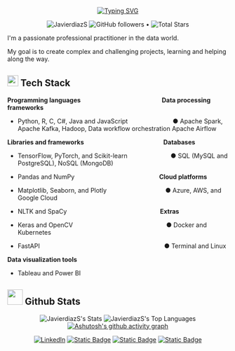 <p align='center'>
  <a href="https://git.io/typing-svg"><img src="https://readme-typing-svg.herokuapp.com?font=&size=24&duration=2500&pause=1000&color=%236FDA44&center=true&random=false&width=602&height=75&lines=Hello%2C+%3Ccoders%2F%3E!;I'm+Camilo+Diaz+Salinas;Data+Engineer+•+Data+Scientist+•+Data+Analyst" alt="Typing SVG" /></a>
</p>

<p align="center">  
  <img src="https://komarev.com/ghpvc/?username=JavierdiazS" alt="JavierdiazS" />
  <img alt="GitHub followers" src="https://img.shields.io/github/followers/JavierdiazS?label=Followers&style=social"> •   
  <img src="https://img.shields.io/github/stars/JavierdiazS?label=Stars" alt="Total Stars">
</p>

I'm a passionate professional practitioner in the data world.

My goal is to create complex and challenging projects, learning and helping along the way.

## <img src="https://media2.giphy.com/media/QssGEmpkyEOhBCb7e1/giphy.gif?cid=ecf05e47a0n3gi1bfqntqmob8g9aid1oyj2wr3ds3mg700bl&rid=giphy.gif" width ="25"><b> Tech Stack</b>


**Programming languages**&nbsp;&nbsp;&nbsp;&nbsp;&nbsp;&nbsp;&nbsp;&nbsp;&nbsp;&nbsp;&nbsp;&nbsp;&nbsp;&nbsp;&nbsp;&nbsp;&nbsp;&nbsp;&nbsp;&nbsp;&nbsp;&nbsp;&nbsp;&nbsp;&nbsp;&nbsp;&nbsp;&nbsp;&nbsp;&nbsp;&nbsp;&nbsp;&nbsp;&nbsp;&nbsp;&nbsp;&nbsp;&nbsp;&nbsp;&nbsp;&nbsp;&nbsp;&nbsp;&nbsp;&nbsp;&nbsp;&nbsp;**Data processing frameworks**
* Python, R, C, C#, Java and JavaScript&nbsp;&nbsp;&nbsp;&nbsp;&nbsp;&nbsp;&nbsp;&nbsp;&nbsp;&nbsp;&nbsp;&nbsp;&nbsp;&nbsp;&nbsp;&nbsp;&nbsp;&nbsp;&nbsp;&nbsp;&nbsp;&nbsp;&nbsp;&nbsp;&nbsp;&nbsp;● Apache Spark, Apache Kafka, Hadoop, Data workflow orchestration Apache Airflow

**Libraries and frameworks**&nbsp;&nbsp;&nbsp;&nbsp;&nbsp;&nbsp;&nbsp;&nbsp;&nbsp;&nbsp;&nbsp;&nbsp;&nbsp;&nbsp;&nbsp;&nbsp;&nbsp;&nbsp;&nbsp;&nbsp;&nbsp;&nbsp;&nbsp;&nbsp;&nbsp;&nbsp;&nbsp;&nbsp;&nbsp;&nbsp;&nbsp;&nbsp;&nbsp;&nbsp;&nbsp;&nbsp;&nbsp;&nbsp;&nbsp;&nbsp;&nbsp;&nbsp;&nbsp;&nbsp;&nbsp;&nbsp;**Databases**
* TensorFlow, PyTorch, and Scikit-learn&nbsp;&nbsp;&nbsp;&nbsp;&nbsp;&nbsp;&nbsp;&nbsp;&nbsp;&nbsp;&nbsp;&nbsp;&nbsp;&nbsp;&nbsp;&nbsp;&nbsp;&nbsp;&nbsp;&nbsp;&nbsp;&nbsp;&nbsp;&nbsp;&nbsp;● SQL (MySQL and PostgreSQL), NoSQL (MongoDB)

* Pandas and NumPy&nbsp;&nbsp;&nbsp;&nbsp;&nbsp;&nbsp;&nbsp;&nbsp;&nbsp;&nbsp;&nbsp;&nbsp;&nbsp;&nbsp;&nbsp;&nbsp;&nbsp;&nbsp;&nbsp;&nbsp;&nbsp;&nbsp;&nbsp;&nbsp;&nbsp;&nbsp;&nbsp;&nbsp;&nbsp;&nbsp;&nbsp;&nbsp;&nbsp;&nbsp;&nbsp;&nbsp;&nbsp;&nbsp;&nbsp;&nbsp;&nbsp;&nbsp;&nbsp;&nbsp;&nbsp;&nbsp;&nbsp;&nbsp;&nbsp;**Cloud platforms**
* Matplotlib, Seaborn, and Plotly&nbsp;&nbsp;&nbsp;&nbsp;&nbsp;&nbsp;&nbsp;&nbsp;&nbsp;&nbsp;&nbsp;&nbsp;&nbsp;&nbsp;&nbsp;&nbsp;&nbsp;&nbsp;&nbsp;&nbsp;&nbsp;&nbsp;&nbsp;&nbsp;&nbsp;&nbsp;&nbsp;&nbsp;&nbsp;&nbsp;&nbsp;&nbsp;&nbsp;&nbsp;● Azure, AWS, and Google Cloud
* NLTK and SpaCy&nbsp;&nbsp;&nbsp;&nbsp;&nbsp;&nbsp;&nbsp;&nbsp;&nbsp;&nbsp;&nbsp;&nbsp;&nbsp;&nbsp;&nbsp;&nbsp;&nbsp;&nbsp;&nbsp;&nbsp;&nbsp;&nbsp;&nbsp;&nbsp;&nbsp;&nbsp;&nbsp;&nbsp;&nbsp;&nbsp;&nbsp;&nbsp;&nbsp;&nbsp;&nbsp;&nbsp;&nbsp;&nbsp;&nbsp;&nbsp;&nbsp;&nbsp;&nbsp;&nbsp;&nbsp;&nbsp;&nbsp;&nbsp;&nbsp;&nbsp;&nbsp;&nbsp;&nbsp;&nbsp;**Extras**
* Keras and OpenCV&nbsp;&nbsp;&nbsp;&nbsp;&nbsp;&nbsp;&nbsp;&nbsp;&nbsp;&nbsp;&nbsp;&nbsp;&nbsp;&nbsp;&nbsp;&nbsp;&nbsp;&nbsp;&nbsp;&nbsp;&nbsp;&nbsp;&nbsp;&nbsp;&nbsp;&nbsp;&nbsp;&nbsp;&nbsp;&nbsp;&nbsp;&nbsp;&nbsp;&nbsp;&nbsp;&nbsp;&nbsp;&nbsp;&nbsp;&nbsp;&nbsp;&nbsp;&nbsp;&nbsp;&nbsp;&nbsp;&nbsp;&nbsp;&nbsp;&nbsp;&nbsp;&nbsp;&nbsp;&nbsp;● Docker and Kubernetes
* FastAPI&nbsp;&nbsp;&nbsp;&nbsp;&nbsp;&nbsp;&nbsp;&nbsp;&nbsp;&nbsp;&nbsp;&nbsp;&nbsp;&nbsp;&nbsp;&nbsp;&nbsp;&nbsp;&nbsp;&nbsp;&nbsp;&nbsp;&nbsp;&nbsp;&nbsp;&nbsp;&nbsp;&nbsp;&nbsp;&nbsp;&nbsp;&nbsp;&nbsp;&nbsp;&nbsp;&nbsp;&nbsp;&nbsp;&nbsp;&nbsp;&nbsp;&nbsp;&nbsp;&nbsp;&nbsp;&nbsp;&nbsp;&nbsp;&nbsp;&nbsp;&nbsp;&nbsp;&nbsp;&nbsp;&nbsp;&nbsp;&nbsp;&nbsp;&nbsp;&nbsp;&nbsp;&nbsp;&nbsp;&nbsp;&nbsp;&nbsp;&nbsp;&nbsp;&nbsp;&nbsp;&nbsp;&nbsp;● Terminal and Linux

**Data visualization tools**
* Tableau and Power BI
  
## <img src="https://media.giphy.com/media/iY8CRBdQXODJSCERIr/giphy.gif" width="35"><b> Github Stats </b>

<div align="center">
  
  ![JavierdiazS's Stats](https://github-readme-stats.vercel.app/api?username=JavierdiazS&theme=gotham&show_icons=true&hide_border=true&count_private=true)
  ![JavierdiazS's Top Languages](https://github-readme-stats.vercel.app/api/top-langs/?username=JavierdiazS&theme=gotham&show_icons=true&hide_border=true&layout=compact)
  [![Ashutosh's github activity graph](https://github-readme-activity-graph.vercel.app/graph?username=JavierdiazS&bg_color=0d1117&color=2aa889&line=33e65f&point=dafbe4&area=true&hide_border=true)](https://github.com/ashutosh00710/github-readme-activity-graph)
</div>

<div align=center>
        <a href="https://www.linkedin.com/in/camilo-diaz-salinas/"><img src="https://img.shields.io/badge/Linkedin-0077b5?style=flat&logo=linkedin" alt="LinkedIn" /></a>
        <a href="https://javierdiazs.github.io/"><img alt="Static Badge" src="https://img.shields.io/badge/Website-informational?style=flat&logo=obsidian&logoColor=White&color=%23630202" /></a>
        <a href="https://twitter.com/camilodiazs_"><img alt="Static Badge" src="https://img.shields.io/badge/twitter-informational?style=flat&logo=X&logoColor=white&color=black" /></a>
        <a href="https://medium.com/@ing.javidiaz"><img alt="Static Badge" src="https://img.shields.io/badge/Medium-informational?style=flat&logo=medium&logoColor=black&color=white" /></a>
</div>
